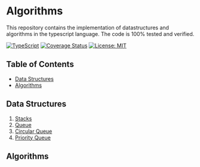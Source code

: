 # Algorithms
This repository contains the implementation of datastructures and algorithms in the typescript language. The code is 100% tested and verified.

[![TypeScript](https://img.shields.io/badge/%3C%2F%3E-TypeScript-%230074c1.svg)](http://www.typescriptlang.org/)
[![Coverage Status](https://img.shields.io/badge/coverage-100%25-brightgreen)](https://codecov.io/gh/naveenda/algorithms)
[![License: MIT](https://img.shields.io/badge/License-MIT-yellow.svg)](LICENSE)


## Table of Contents
- [Data Structures](#data-structures)
- [Algorithms](#algorithms)


## Data Structures
1. [Stacks](https://github.com/NaveenDA/Algorithms/blob/main/src/data-structure/stack.ts)
2. [Queue](https://github.com/NaveenDA/Algorithms/blob/main/src/data-structure/queue.ts)
3. [Circular Queue](https://github.com/NaveenDA/Algorithms/blob/main/src/data-structure/circular-queue.ts)
4. [Priority Queue](https://github.com/NaveenDA/Algorithms/blob/main/src/data-structure/priority-queue.ts)

## Algorithms


